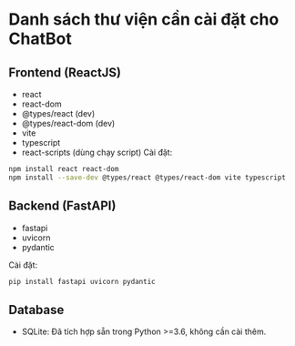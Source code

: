 # Danh sách thư viện cần cài đặt cho ChatBot

## Frontend (ReactJS)
- react
- react-dom
- @types/react (dev)
- @types/react-dom (dev)
- vite
- typescript
- react-scripts (dùng chạy script)
Cài đặt:
```sh
npm install react react-dom
npm install --save-dev @types/react @types/react-dom vite typescript
```

## Backend (FastAPI)
- fastapi
- uvicorn
- pydantic

Cài đặt:
```sh
pip install fastapi uvicorn pydantic
```

## Database
- SQLite: Đã tích hợp sẵn trong Python >=3.6, không cần cài thêm.
